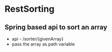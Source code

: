 # RestSorting
## Spring based api to sort an array
  - api - /sorter/{givenArray}
  - pass the array as path variable
